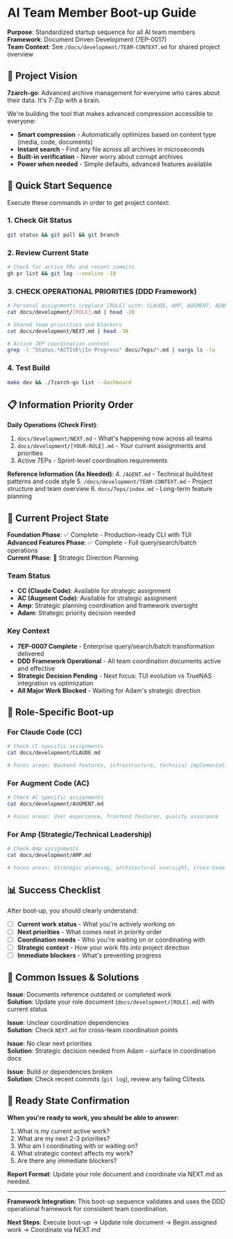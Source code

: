 # AI Team Member Boot-up Guide

**Purpose**: Standardized startup sequence for all AI team members  
**Framework**: Document Driven Development (7EP-0017)  
**Team Context**: See `/docs/development/TEAM-CONTEXT.md` for shared project overview

## 🎯 Project Vision

**7zarch-go**: Advanced archive management for everyone who cares about their data. It's 7-Zip with a brain.

We're building the tool that makes advanced compression accessible to everyone:
- **Smart compression** - Automatically optimizes based on content type (media, code, documents)
- **Instant search** - Find any file across all archives in microseconds
- **Built-in verification** - Never worry about corrupt archives
- **Power when needed** - Simple defaults, advanced features available

## 🚀 Quick Start Sequence

Execute these commands in order to get project context:

### 1. Check Git Status
```bash
git status && git pull && git branch
```

### 2. Review Current State
```bash
# Check for active PRs and recent commits
gh pr list && git log --oneline -10
```

### 3. **CHECK OPERATIONAL PRIORITIES** (DDD Framework)
```bash
# Personal assignments (replace [ROLE] with: CLAUDE, AMP, AUGMENT, ADAM)
cat docs/development/[ROLE].md | head -20

# Shared team priorities and blockers  
cat docs/development/NEXT.md | head -30

# Active 7EP coordination context
grep -l "Status.*ACTIVE\|In Progress" docs/7eps/*.md | xargs ls -la
```

### 4. Test Build
```bash
make dev && ./7zarch-go list --dashboard
```

## 📋 Information Priority Order

**Daily Operations (Check First)**:
1. `docs/development/NEXT.md` - What's happening now across all teams
2. `docs/development/[YOUR-ROLE].md` - Your current assignments and priorities
3. Active 7EPs - Sprint-level coordination requirements

**Reference Information (As Needed)**:
4. `/AGENT.md` - Technical build/test patterns and code style
5. `/docs/development/TEAM-CONTEXT.md` - Project structure and team overview
6. `docs/7eps/index.md` - Long-term feature planning

## 🎯 Current Project State

**Foundation Phase**: ✅ Complete - Production-ready CLI with TUI  
**Advanced Features Phase**: ✅ Complete - Full query/search/batch operations  
**Current Phase**: 🎯 Strategic Direction Planning

### Team Status
- **CC (Claude Code)**: Available for strategic assignment
- **AC (Augment Code)**: Available for strategic assignment  
- **Amp**: Strategic planning coordination and framework oversight
- **Adam**: Strategic priority decision needed

### Key Context
- **7EP-0007 Complete** - Enterprise query/search/batch transformation delivered
- **DDD Framework Operational** - All team coordination documents active and effective
- **Strategic Decision Pending** - Next focus: TUI evolution vs TrueNAS integration vs optimization
- **All Major Work Blocked** - Waiting for Adam's strategic direction

## 🔄 Role-Specific Boot-up

### For Claude Code (CC)
```bash
# Check CC-specific assignments
cat docs/development/CLAUDE.md

# Focus areas: Backend features, infrastructure, technical implementation
```

### For Augment Code (AC)  
```bash
# Check AC-specific assignments
cat docs/development/AUGMENT.md

# Focus areas: User experience, frontend features, quality assurance
```

### For Amp (Strategic/Technical Leadership)
```bash  
# Check Amp assignments
cat docs/development/AMP.md

# Focus areas: Strategic planning, architectural oversight, cross-team coordination
```

## 📊 Success Checklist

After boot-up, you should clearly understand:
- [ ] **Current work status** - What you're actively working on
- [ ] **Next priorities** - What comes next in priority order
- [ ] **Coordination needs** - Who you're waiting on or coordinating with
- [ ] **Strategic context** - How your work fits into project direction
- [ ] **Immediate blockers** - What's preventing progress

## 🚨 Common Issues & Solutions

**Issue**: Documents reference outdated or completed work  
**Solution**: Update your role document (`docs/development/[ROLE].md`) with current status

**Issue**: Unclear coordination dependencies  
**Solution**: Check `NEXT.md` for cross-team coordination points

**Issue**: No clear next priorities  
**Solution**: Strategic decision needed from Adam - surface in coordination docs

**Issue**: Build or dependencies broken  
**Solution**: Check recent commits (`git log`), review any failing CI/tests

## 🎯 Ready State Confirmation

**When you're ready to work, you should be able to answer:**
1. What is my current active work?
2. What are my next 2-3 priorities?
3. Who am I coordinating with or waiting on?
4. What strategic context affects my work?
5. Are there any immediate blockers?

**Report Format**: Update your role document and coordinate via NEXT.md as needed.

---

**Framework Integration**: This boot-up sequence validates and uses the DDD operational framework for consistent team coordination.

**Next Steps**: Execute boot-up → Update role document → Begin assigned work → Coordinate via NEXT.md